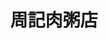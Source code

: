 ---
title: "周記肉粥店"
description: "周記肉粥店"
layout: shop
keywords:
  - 美食競賽
  - 台灣美食
  - 美食精選
datePublished: "2025-06-30"
dateModified: "2025-07-04"
city: "台北市"
district: "萬華區"
address: "台北市萬華區廣州街104號"
phone: "0223025588"
geo: "25.036528085338258, 121.5022076698149"
google_map: "https://maps.app.goo.gl/CyC4X85C91FbKeQa6"
footinder: "https://footinder.com.tw/%E5%8F%B0%E5%8C%97%E5%B8%82%E8%90%AC%E8%8F%AF%E5%8D%80/7467/"
official: ""
award:
  - name: "500盤"
    year: "2024"
    entries:
      - dishes:
          - "紅燒肉"

---